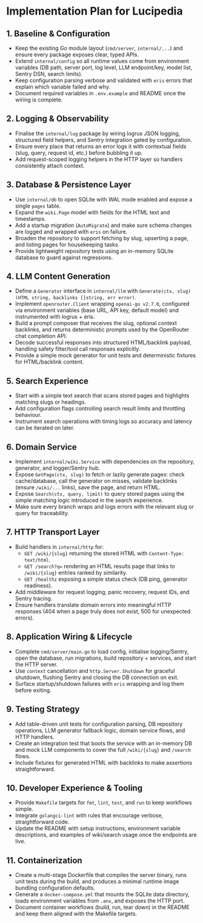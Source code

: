 # Implementation Plan for Lucipedia

## 1. Baseline & Configuration
- Keep the existing Go module layout (`cmd/server`, `internal/...`) and ensure every package exposes clear, typed APIs.
- Extend `internal/config` so all runtime values come from environment variables (DB path, server port, log level, LLM endpoint/key, model list, Sentry DSN, search limits).
- Keep configuration parsing verbose and validated with `eris` errors that explain which variable failed and why.
- Document required variables in `.env.example` and README once the wiring is complete.

## 2. Logging & Observability
- Finalise the `internal/log` package by wiring logrus JSON logging, structured field helpers, and Sentry integration gated by configuration.
- Ensure every place that returns an error logs it with contextual fields (slug, query, request id, etc.) before bubbling it up.
- Add request-scoped logging helpers in the HTTP layer so handlers consistently attach context.

## 3. Database & Persistence Layer
- Use `internal/db` to open SQLite with WAL mode enabled and expose a single `pages` table.
- Expand the `wiki.Page` model with fields for the HTML text and timestamps.
- Add a startup migration (`AutoMigrate`) and make sure schema changes are logged and wrapped with `eris` on failure.
- Broaden the repository to support fetching by slug, upserting a page, and listing pages for housekeeping tasks.
- Provide lightweight repository tests using an in-memory SQLite database to guard against regressions.

## 4. LLM Content Generation
- Define a `Generator` interface in `internal/llm` with `Generate(ctx, slug) (HTML string, backlinks []string, err error)`.
- Implement `openrouter.Client` wrapping `openai-go v2.7.0`, configured via environment variables (base URL, API key, default model) and instrumented with logrus + eris.
- Build a prompt composer that receives the slug, optional context backlinks, and returns deterministic prompts used by the OpenRouter chat completion API.
- Decode successful responses into structured HTML/backlink payload, handling safety filter/tool call responses explicitly.
- Provide a simple mock generator for unit tests and deterministic fixtures for HTML/backlink content.

## 5. Search Experience
- Start with a simple text search that scans stored pages and highlights matching slugs or headings.
- Add configuration flags controlling search result limits and throttling behaviour.
- Instrument search operations with timing logs so accuracy and latency can be iterated on later.

## 6. Domain Service
- Implement `internal/wiki.Service` with dependencies on the repository, generator, and logger/Sentry hub.
- Expose `GetPage(ctx, slug)` to fetch or lazily generate pages: check cache/database, call the generator on misses, validate backlinks (ensure `/wiki/...` links), save the page, and return HTML.
- Expose `Search(ctx, query, limit)` to query stored pages using the simple matching logic introduced in the search experience.
- Make sure every branch wraps and logs errors with the relevant slug or query for traceability.

## 7. HTTP Transport Layer
- Build handlers in `internal/http` for:
  - `GET /wiki/{slug}` returning the stored HTML with `Content-Type: text/html`.
  - `GET /search?q=` rendering an HTML results page that links to `/wiki/{slug}` entries ranked by similarity.
  - `GET /healthz` exposing a simple status check (DB ping, generator readiness).
- Add middleware for request logging, panic recovery, request IDs, and Sentry tracing.
- Ensure handlers translate domain errors into meaningful HTTP responses (404 when a page truly does not exist, 500 for unexpected errors).

## 8. Application Wiring & Lifecycle
- Complete `cmd/server/main.go` to load config, initialise logging/Sentry, open the database, run migrations, build repository + services, and start the HTTP server.
- Use `context` cancellation and `http.Server.Shutdown` for graceful shutdown, flushing Sentry and closing the DB connection on exit.
- Surface startup/shutdown failures with `eris` wrapping and log them before exiting.

## 9. Testing Strategy
- Add table-driven unit tests for configuration parsing, DB repository operations, LLM generator fallback logic, domain service flows, and HTTP handlers.
- Create an integration test that boots the service with an in-memory DB and mock LLM components to cover the full `/wiki/{slug}` and `/search` flows.
- Include fixtures for generated HTML with backlinks to make assertions straightforward.

## 10. Developer Experience & Tooling
- Provide `Makefile` targets for `fmt`, `lint`, `test`, and `run` to keep workflows simple.
- Integrate `golangci-lint` with rules that encourage verbose, straightforward code.
- Update the README with setup instructions, environment variable descriptions, and examples of wiki/search usage once the endpoints are live.

## 11. Containerization
- Create a multi-stage Dockerfile that compiles the server binary, runs unit tests during the build, and produces a minimal runtime image bundling configuration defaults.
- Generate a `docker-compose.yml` that mounts the SQLite data directory, loads environment variables from `.env`, and exposes the HTTP port.
- Document container workflows (build, run, tear down) in the README and keep them aligned with the Makefile targets.
